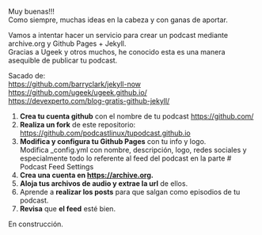 Muy buenas!!!  
Como siempre, muchas ideas en la cabeza y con ganas de aportar.

Vamos a intentar hacer un servicio para crear un podcast mediante archive.org y Github Pages + Jekyll.  
Gracias a Ugeek y otros muchos, he conocido esta es una manera asequible de publicar tu podcast.

Sacado de:  
<https://github.com/barryclark/jekyll-now>  
<https://github.com/ugeek/ugeek.github.io/>  
<https://devexperto.com/blog-gratis-github-jekyll/>

1. **Crea tu cuenta github** con el nombre de tu podcast <https://github.com/>
2. **Realiza un fork** de este repositorio: <https://github.com/podcastlinux/tupodcast.github.io>
3. **Modifica y configura tu Github Pages** con tu info y logo.  
Modifica _config.yml con nombre, descripción, logo, redes sociales y especialmente todo lo referente al feed del podcast en la parte # Podcast Feed Settings  
4. **Crea una cuenta en <https://archive.org>.**
5. **Aloja tus archivos de audio y extrae la url** de ellos.
6. Aprende a **realizar los posts** para que salgan como episodios de tu podcast.
7. **Revisa** que **el feed** esté bien.

En construcción.


